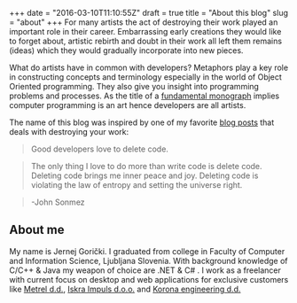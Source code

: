 +++
date = "2016-03-10T11:10:55Z"
draft = true
title = "About this blog"
slug = "about"
+++
For many artists the act of destroying their work played an important role in their career. Embarrassing early creations they would like to forget about, artistic rebirth and doubt in their work all left them remains (ideas) which they would gradually incorporate into new pieces.

What do artists have in common with developers? Metaphors play a key role in constructing concepts and terminology especially in the world of Object Oriented programming. They also give you insight into programming problems and processes. As the title of a [fundamental monograph](https://en.wikipedia.org/wiki/The_Art_of_Computer_Programming) implies computer programming is an art hence developers are all artists.

The name of this blog was inspired by one of my favorite [blog posts](http://elegantcode.com/2010/06/06/the-best-code-you-will-ever-write/) that deals with destroying your work:

>Good developers love to delete code.

>The only thing I love to do more than write code is delete code.  Deleting code brings me inner peace and joy.  Deleting code is violating the law of entropy and setting the universe right.

>-John Sonmez

## About me

My name is Jernej Gorički. I graduated from college in Faculty of Computer and Information Science, Ljubljana Slovenia. With background knowledge of C/C++ & Java my weapon of choice are .NET & C# . I work as a freelancer with current focus on desktop and web applications for exclusive customers like [Metrel d.d.](http://www.metrel.si/), [Iskra Impuls d.o.o.](http://www.iskraimpuls.si/en/) and [Korona engineering d.d.](http://www.korona.si/en/)

